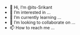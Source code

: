 - 👋 Hi, I’m @its-Srikant
- 👀 I’m interested in ...
- 🌱 I’m currently learning ...
- 💞️ I’m looking to collaborate on ...
- 📫 How to reach me ...

<!---
its-Srikant/its-Srikant is a ✨ special ✨ repository because its `README.md` (this file) appears on your GitHub profile.
You can click the Preview link to take a look at your changes.
--->
